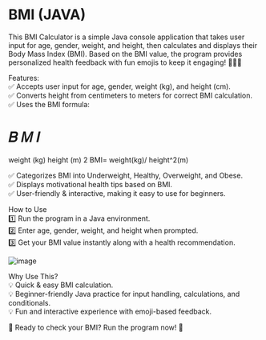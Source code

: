 
# BMI (JAVA)

This BMI Calculator is a simple Java console application that takes user input for age, gender, weight, and height, then calculates and displays their Body Mass Index (BMI). Based on the BMI value, the program provides personalized health feedback with fun emojis to keep it engaging! 🏋️‍♂️🍏<br>

Features:<br>
✅ Accepts user input for age, gender, weight (kg), and height (cm).<br>
✅ Converts height from centimeters to meters for correct BMI calculation.<br>
✅ Uses the BMI formula:<br>

𝐵
𝑀
𝐼
=
weight (kg)
height (m)
2
BMI=
weight(kg)/
height^2(m) 

 
✅ Categorizes BMI into Underweight, Healthy, Overweight, and Obese.<br>
✅ Displays motivational health tips based on BMI.<br>
✅ User-friendly & interactive, making it easy to use for beginners.<br>

How to Use<br>
1️⃣ Run the program in a Java environment.<br>
2️⃣ Enter age, gender, weight, and height when prompted.<br>
3️⃣ Get your BMI value instantly along with a health recommendation.<br>


![image](https://github.com/user-attachments/assets/8ebfacba-9971-4573-a203-c505ec4e7d08)

Why Use This?<br>
💡 Quick & easy BMI calculation.<br>
💡 Beginner-friendly Java practice for input handling, calculations, and conditionals.<br>
💡 Fun and interactive experience with emoji-based feedback.<br>

🚀 Ready to check your BMI? Run the program now! 🤖
